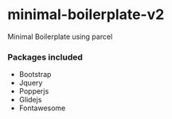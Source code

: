 # minimal-boilerplate-v2
Minimal Boilerplate using parcel

### Packages included
- Bootstrap
- Jquery
- Popperjs
- Glidejs
- Fontawesome
